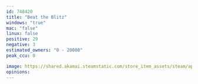 ```yaml
---
id: 748420
title: "Beat the Blitz"
windows: "true"
mac: "false"
linux: false
positive: 29
negative: 3
estimated_owners: "0 - 20000"
peak_ccu: 0

image: https://shared.akamai.steamstatic.com/store_item_assets/steam/apps/748420/header.jpg?t=1523480742
opinions:
---
```

